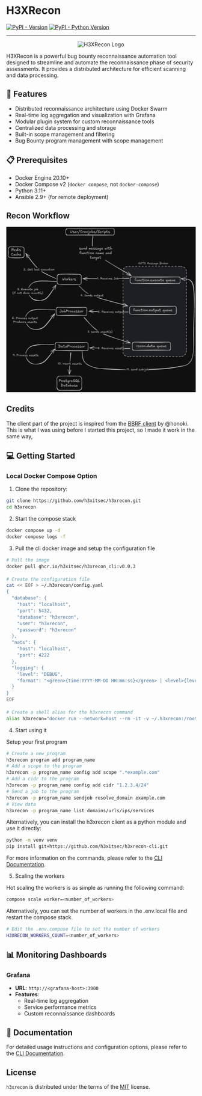 # H3XRecon

[![PyPI - Version](https://img.shields.io/pypi/v/h3xrecon.svg)](https://pypi.org/project/h3xrecon)
[![PyPI - Python Version](https://img.shields.io/pypi/pyversions/h3xrecon.svg)](https://pypi.org/project/h3xrecon)

-----

<p align="center">
  <img src="docs/assets/logo.png" alt="H3XRecon Logo" width="200"/>
</p>

H3XRecon is a powerful bug bounty reconnaissance automation tool designed to streamline and automate the reconnaissance phase of security assessments. It provides a distributed architecture for efficient scanning and data processing.

## 🚀 Features

- Distributed reconnaissance architecture using Docker Swarm
- Real-time log aggregation and visualization with Grafana
- Modular plugin system for custom reconnaissance tools
- Centralized data processing and storage
- Built-in scope management and filtering
- Bug Bounty program management with scope management

## 📋 Prerequisites

- Docker Engine 20.10+
- Docker Compose v2 (`docker compose`, not `docker-compose`)
- Python 3.11+
- Ansible 2.9+ (for remote deployment)

## Recon Workflow

<p align="center">
  <img src="docs/assets/h3xrecon_workflow.png" alt="H3XRecon Workflow"/>
</p>

## Credits

The client part of the project is inspired from the [BBRF client](https://github.com/honoki/bbrf-client) by @honoki. This is what I was using before I started this project, so I made it work in the same way,

## 💻 Getting Started

### Local Docker Compose Option

1. Clone the repository:
```bash
git clone https://github.com/h3xitsec/h3xrecon.git
cd h3xrecon
```

2. Start the compose stack
```bash
docker compose up -d
docker compose logs -f
```

3. Pull the cli docker image and setup the configuration file

```bash
# Pull the image
docker pull ghcr.io/h3xitsec/h3xrecon_cli:v0.0.3

# Create the configuration file
cat << EOF > ~/.h3xrecon/config.yaml
{
  "database": {
    "host": "localhost",
    "port": 5432,
    "database": "h3xrecon",
    "user": "h3xrecon",
    "password": "h3xrecon"
  },
  "nats": {
    "host": "localhost",
    "port": 4222
  },
  "logging": {
    "level": "DEBUG",
    "format": "<green>{time:YYYY-MM-DD HH:mm:ss}</green> | <level>{level: <8}</level> - <level>{message}</level>"
  }
}
EOF

# Create a shell alias for the h3xrecon command
alias h3xrecon="docker run --network=host --rm -it -v ~/.h3xrecon:/root/.h3xrecon ghcr.io/h3xitsec/h3xrecon_cli:v0.0.3"
```

4. Start using it

Setup your first program

```bash
# Create a new program
h3xrecon program add program_name
# Add a scope to the program
h3xrecon -p program_name config add scope ".*example.com"
# Add a cidr to the program
h3xrecon -p program_name config add cidr "1.2.3.4/24"
# Send a job to the program
h3xrecon -p program_name sendjob resolve_domain example.com
# View data
h3xrecon -p program_name list domains/urls/ips/services
```

Alternatively, you can install the h3xrecon client as a python module and use it directly:

```bash
python -m venv venv
pip install git+https://github.com/h3xitsec/h3xrecon-cli.git
```

For more information on the commands, please refer to the [CLI Documentation](docs/cli.md).

5. Scaling the workers

Hot scaling the workers is as simple as running the following command:

```bash
compose scale worker=<number_of_workers>
```

Alternatively, you can set the number of workers in the .env.local file and restart the compose stack.

```bash
# Edit the .env.compose file to set the number of workers
H3XRECON_WORKERS_COUNT=<number_of_workers>
```

## 📊 Monitoring Dashboards

### Grafana
- **URL**: `http://<grafana-host>:3000`
- **Features**:
  - Real-time log aggregation
  - Service performance metrics
  - Custom reconnaissance dashboards

## 📖 Documentation

For detailed usage instructions and configuration options, please refer to the [CLI Documentation](src/h3xrecon/cli/README.md).

## License

`h3xrecon` is distributed under the terms of the [MIT](https://spdx.org/licenses/MIT.html) license.
